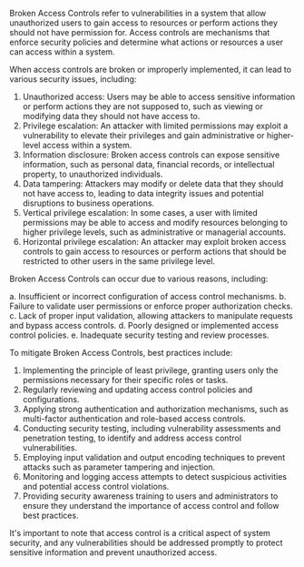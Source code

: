 Broken Access Controls refer to vulnerabilities in a system that allow unauthorized users to gain access to resources or perform actions they should not have permission for. Access controls are mechanisms that enforce security policies and determine what actions or resources a user can access within a system.

When access controls are broken or improperly implemented, it can lead to various security issues, including:

1.  Unauthorized access: Users may be able to access sensitive information or perform actions they are not supposed to, such as viewing or modifying data they should not have access to.
2.  Privilege escalation: An attacker with limited permissions may exploit a vulnerability to elevate their privileges and gain administrative or higher-level access within a system.
3.  Information disclosure: Broken access controls can expose sensitive information, such as personal data, financial records, or intellectual property, to unauthorized individuals.
4.  Data tampering: Attackers may modify or delete data that they should not have access to, leading to data integrity issues and potential disruptions to business operations.
5.  Vertical privilege escalation: In some cases, a user with limited permissions may be able to access and modify resources belonging to higher privilege levels, such as administrative or managerial accounts.
6.  Horizontal privilege escalation: An attacker may exploit broken access controls to gain access to resources or perform actions that should be restricted to other users in the same privilege level.

Broken Access Controls can occur due to various reasons, including:

a. Insufficient or incorrect configuration of access control mechanisms. b. Failure to validate user permissions or enforce proper authorization checks. c. Lack of proper input validation, allowing attackers to manipulate requests and bypass access controls. d. Poorly designed or implemented access control policies. e. Inadequate security testing and review processes.

To mitigate Broken Access Controls, best practices include:

1.  Implementing the principle of least privilege, granting users only the permissions necessary for their specific roles or tasks.
2.  Regularly reviewing and updating access control policies and configurations.
3.  Applying strong authentication and authorization mechanisms, such as multi-factor authentication and role-based access controls.
4.  Conducting security testing, including vulnerability assessments and penetration testing, to identify and address access control vulnerabilities.
5.  Employing input validation and output encoding techniques to prevent attacks such as parameter tampering and injection.
6.  Monitoring and logging access attempts to detect suspicious activities and potential access control violations.
7.  Providing security awareness training to users and administrators to ensure they understand the importance of access control and follow best practices.

It's important to note that access control is a critical aspect of system security, and any vulnerabilities should be addressed promptly to protect sensitive information and prevent unauthorized access.